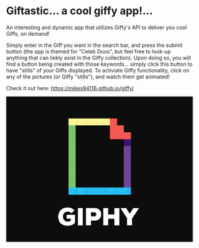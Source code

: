 # Giftastic... a cool giffy app!...

An interesting and dynamic app that utilizes Giffy's API to deliver you cool Giffs, on demand! 

Simply enter in the Giff you want in the search bar, and press the submit button (the app is themed for "Celeb Duos", but feel free to look-up anything that can liekly exist in the Giffy collection). Upon doing so, you will find a button being created with those keywords... simply click this button to have "stills" of your Giffs displayed. To activiate Giffy functionality, click on any of the pictures (or Giffy "stills"), and watch them get animated!

Check it out here: https://mikes94116.github.io/giffy/

![](https://github.com/mikes94116/Portfolio/blob/master/assets/images/portfolio/Giphy.gif)

